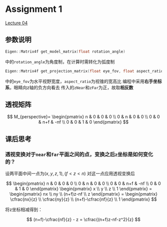 
# Assignment 1

[Lecture 04](https://sites.cs.ucsb.edu/~lingqi/teaching/resources/GAMES101_Lecture_04.pdf)

## 参数说明

```cpp
Eigen::Matrix4f get_model_matrix(float rotation_angle)
```
中的`rotation_angle`为角度制，在计算时需转化为弧度制

```cpp
Eigen::Matrix4f get_projection_matrix(float eye_fov, float aspect_ratio, float zNear, float zFar)
```
中的`eye_fov`为水平视野宽度，`aspect_ratio`为视锥的宽高比
编程中采用**右手坐标系**，眼睛向z轴的负方向看去
传入的`zNear`和`zFar`为正，故取**相反数**

## 透视矩阵

$$
M_{perspective}=
    \begin{pmatrix}
    n & 0 & 0 & 0 \\
    0 & n & 0 & 0 \\
    0 & 0 & n+f & -nf \\
    0 & 0 & 1 & 0
    \end{pmatrix}
$$

## 课后思考

### 透视变换对于`near`和`far`平面之间的点，变换之后`z`坐标是如何变化的？

设两平面中间一点为$(x, y, z, 1), (f < z < n)$
对这一点应用透视变换后

$$
    \begin{pmatrix}
    n & 0 & 0 & 0 \\
    0 & n & 0 & 0 \\
    0 & 0 & n+f & -nf \\
    0 & 0 & 1 & 0
    \end{pmatrix}
    \begin{pmatrix}
    x  \\
    y  \\
    z  \\
    1 
    \end{pmatrix}
    =
    \begin{pmatrix}
    nx  \\
    ny  \\
    (n+f)z-nf  \\
    z 
    \end{pmatrix}
    =
    \begin{pmatrix}
    \cfrac{nx}{z}  \\
    \cfrac{ny}{z}  \\
    (n+f)-\cfrac{nf}{z} \\
    1 
    \end{pmatrix}
$$

将z坐标相减得到：

$$
(n+f)-\cfrac{nf}{z} - z = \cfrac{(n+f)z-nf-z^2}{z}
$$

